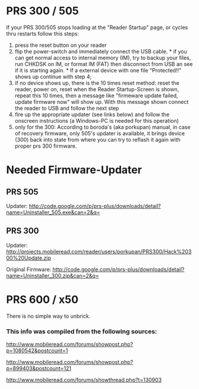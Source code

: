# PRS 300 / 505 #

If your PRS 300/505 stops loading at the "Reader Startup" page, or cycles thru restarts follow this steps:

  1. press the reset button on your reader
  1. flip the power-switch and immediately connect the USB cable.
    * if you can get normal access to internal memory (IM), try to backup your files, run CHKDSK on IM, or format IM (FAT) then disconnect from USB an see if it is starting again.
    * If a external device with one file "Protected!!" shows up continue with step 4;
  1. if no device shows up, there is the 10 times reset method: reset the reader, power on, reset when the Reader Startup-Screen is shown, repeat this 10 times, then a message like "firmeware update failed, update firmware now" will show up. With this message shown connect the reader to USB and follow the next step
  1. fire up the appropriate updater (see links below) and follow the onscreen instructions (a Windows-PC is needed for this operation)
  1. only for the 300: According to boroda's (aka porkupan) manual, in case of recovery firmware, only 505's updater is available, it brings device (300) back into state from where you can try to reflash it again with proper prs 300 firmware.

# Needed Firmware-Updater #
## PRS 505 ##
Updater: http://code.google.com/p/prs-plus/downloads/detail?name=Uninstaller_505.exe&can=2&q=

## PRS 300 ##
Updater: http://projects.mobileread.com/reader/users/porkupan/PRS300/Hack%20300%20Update.zip

Original Firmware: http://code.google.com/p/prs-plus/downloads/detail?name=Uninstaller_300.zip&can=2&q=

# PRS 600 / x50 #
There is no simple way to unbrick.


### This info was compiled from the following sources: ###

http://www.mobileread.com/forums/showpost.php?p=1080542&postcount=1

http://www.mobileread.com/forums/showpost.php?p=899403&postcount=121

http://www.mobileread.com/forums/showthread.php?t=130903